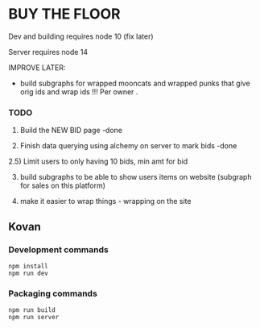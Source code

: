 # BUY THE FLOOR 
 


Dev and building requires node 10 (fix later) 

Server requires node 14 
 


IMPROVE LATER: 
- build subgraphs for wrapped mooncats and wrapped punks that give orig ids and wrap ids  !!! Per owner .


### TODO
1) Build the NEW BID page 
-done

2) Finish data querying using alchemy on server  to mark bids 
-done 

2.5)   Limit users to only having 10 bids,  min amt for bid 



3) build subgraphs to be able to show users items on website (subgraph for sales on this platform)

4) make it easier to wrap things - wrapping on the site 





 


## Kovan
 



### Development commands
```
npm install
npm run dev
```

### Packaging commands
```
npm run build
npm run server
```
